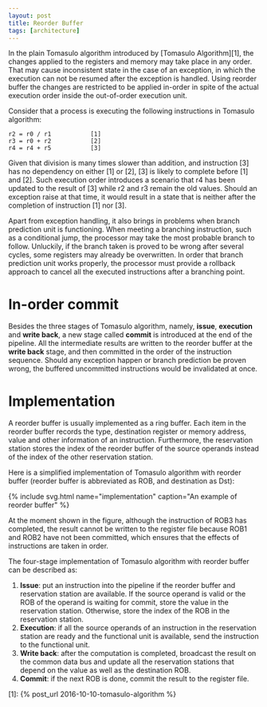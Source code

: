 ```yaml
---
layout: post
title: Reorder Buffer
tags: [architecture]
---
```


In the plain Tomasulo algorithm introduced by [Tomasulo Algorithm][1], the
changes applied to the registers and memory may take place in any order. That
may cause inconsistent state in the case of an exception, in which the execution
can not be resumed after the exception is handled.
Using reorder buffer the changes are restricted to be applied in-order in spite
of the actual execution order inside the out-of-order execution unit.

<!--more-->

Consider that a process is executing the following instructions in Tomasulo
algorithm:

```text
r2 = r0 / r1           [1]
r3 = r0 + r2           [2]
r4 = r4 + r5           [3]
```

Given that division is many times slower than addition, and instruction [3] has
no dependency on either [1] or [2], [3] is likely to complete before [1] and
[2]. Such execution order introduces a scenario that r4 has been updated to the
result of [3] while r2 and r3 remain the old values. Should an exception raise
at that time, it would result in a state that is neither after the completion of
instruction [1] nor [3].

Apart from exception handling, it also brings in problems when branch prediction
unit is functioning. When meeting a branching instruction, such as a conditional
jump, the processor may take the most probable branch to follow. Unluckily, if
the branch taken is proved to be wrong after several cycles, some registers may
already be overwritten. In order that branch prediction unit works properly, the
processor must provide a rollback approach to cancel all the executed
instructions after a branching point.

# In-order commit #

Besides the three stages of Tomasulo algorithm, namely, **issue**, **execution**
and **write back**, a new stage called **commit** is introduced at the end of
the pipeline. All the intermediate results are written to the reorder buffer
at the **write back** stage, and then committed in the order of the
instruction sequence. Should any exception happen or branch prediction be proven
wrong, the buffered uncommitted instructions would be invalidated at once.

# Implementation #

A reorder buffer is usually implemented as a ring buffer. Each item in the
reorder buffer records the type, destination register or memory address, value
and other information of an instruction. Furthermore, the reservation station
stores the index of the reorder buffer of the source operands instead of the
index of the other reservation station.

Here is a simplified implementation of Tomasulo algorithm with reorder buffer
(reorder buffer is abbreviated as ROB, and destination as Dst):

{% include svg.html name="implementation" caption="An example of reorder buffer" %}

At the moment shown in the figure, although the instruction of ROB3 has
completed, the result cannot be written to the register file because ROB1 and
ROB2 have not been committed, which ensures that the effects of instructions are
taken in order.

The four-stage implementation of Tomasulo algorithm with reorder buffer can be
described as:

1. **Issue**: put an instruction into the pipeline if the reorder buffer and reservation
   station are available. If the source operand is valid or the ROB of the
   operand is waiting for commit, store the value in the reservation station.
   Otherwise, store the index of the ROB in the reservation station.
2. **Execution**: if all the source operands of an instruction in the reservation
   station are ready and the functional unit is available, send the instruction
   to the functional unit.
3. **Write back**: after the computation is completed, broadcast the result on the
   common data bus and update all the reservation stations that depend on the
   value as well as the destination ROB.
4. **Commit**: if the next ROB is done, commit the result to the register file.

[1]: {% post_url 2016-10-10-tomasulo-algorithm %}
